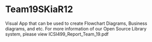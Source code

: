 

# Team19SKiaR12
Visual App that can be used to create Flowchart Diagrams, Business diagrams, and etc.
For more information of our Open Source Library system, please view ICSI499_Report_Team_19.pdf

